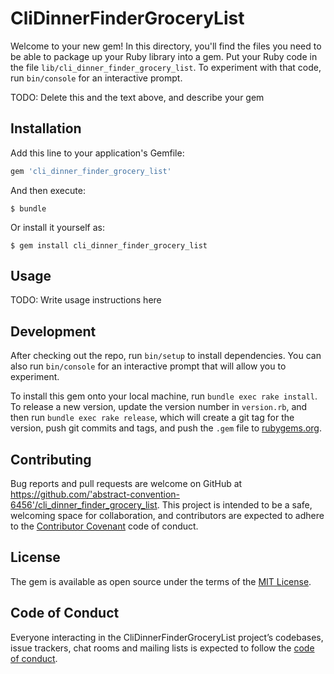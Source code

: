 # CliDinnerFinderGroceryList

Welcome to your new gem! In this directory, you'll find the files you need to be able to package up your Ruby library into a gem. Put your Ruby code in the file `lib/cli_dinner_finder_grocery_list`. To experiment with that code, run `bin/console` for an interactive prompt.

TODO: Delete this and the text above, and describe your gem

## Installation

Add this line to your application's Gemfile:

```ruby
gem 'cli_dinner_finder_grocery_list'
```

And then execute:

    $ bundle

Or install it yourself as:

    $ gem install cli_dinner_finder_grocery_list

## Usage

TODO: Write usage instructions here

## Development

After checking out the repo, run `bin/setup` to install dependencies. You can also run `bin/console` for an interactive prompt that will allow you to experiment.

To install this gem onto your local machine, run `bundle exec rake install`. To release a new version, update the version number in `version.rb`, and then run `bundle exec rake release`, which will create a git tag for the version, push git commits and tags, and push the `.gem` file to [rubygems.org](https://rubygems.org).

## Contributing

Bug reports and pull requests are welcome on GitHub at https://github.com/'abstract-convention-6456'/cli_dinner_finder_grocery_list. This project is intended to be a safe, welcoming space for collaboration, and contributors are expected to adhere to the [Contributor Covenant](http://contributor-covenant.org) code of conduct.

## License

The gem is available as open source under the terms of the [MIT License](https://opensource.org/licenses/MIT).

## Code of Conduct

Everyone interacting in the CliDinnerFinderGroceryList project’s codebases, issue trackers, chat rooms and mailing lists is expected to follow the [code of conduct](https://github.com/'abstract-convention-6456'/cli_dinner_finder_grocery_list/blob/master/CODE_OF_CONDUCT.md).

